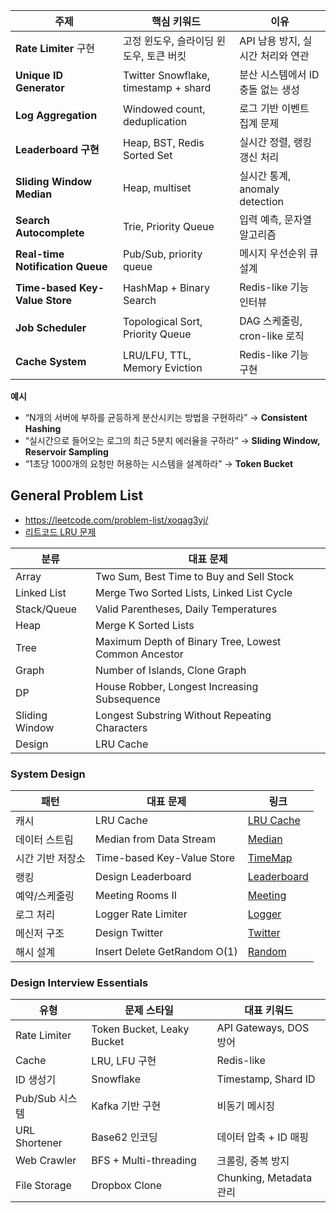 
|주제|핵심 키워드|이유|
|---|---|---|
|**Rate Limiter** 구현|고정 윈도우, 슬라이딩 윈도우, 토큰 버킷|API 남용 방지, 실시간 처리와 연관|
|**Unique ID Generator**|Twitter Snowflake, timestamp + shard|분산 시스템에서 ID 충돌 없는 생성|
|**Log Aggregation**|Windowed count, deduplication|로그 기반 이벤트 집계 문제|
|**Leaderboard 구현**|Heap, BST, Redis Sorted Set|실시간 정렬, 랭킹 갱신 처리|
|**Sliding Window Median**|Heap, multiset|실시간 통계, anomaly detection|
|**Search Autocomplete**|Trie, Priority Queue|입력 예측, 문자열 알고리즘|
|**Real-time Notification Queue**|Pub/Sub, priority queue|메시지 우선순위 큐 설계|
|**Time-based Key-Value Store**|HashMap + Binary Search|Redis-like 기능 인터뷰|
|**Job Scheduler**|Topological Sort, Priority Queue|DAG 스케줄링, cron-like 로직|
|**Cache System**|LRU/LFU, TTL, Memory Eviction|Redis-like 기능 구현|

**예시** 

- “N개의 서버에 부하를 균등하게 분산시키는 방법을 구현하라” → **Consistent Hashing**
- “실시간으로 들어오는 로그의 최근 5분치 에러율을 구하라” → **Sliding Window, Reservoir Sampling**
- “1초당 1000개의 요청만 허용하는 시스템을 설계하라” → **Token Bucket**


## General Problem List

- https://leetcode.com/problem-list/xoqag3yj/
- [리트코드 LRU 문제](https://leetcode.com/problems/lru-cache/description/) 

|분류|대표 문제|
|---|---|
|Array|Two Sum, Best Time to Buy and Sell Stock|
|Linked List|Merge Two Sorted Lists, Linked List Cycle|
|Stack/Queue|Valid Parentheses, Daily Temperatures|
|Heap|Merge K Sorted Lists|
|Tree|Maximum Depth of Binary Tree, Lowest Common Ancestor|
|Graph|Number of Islands, Clone Graph|
|DP|House Robber, Longest Increasing Subsequence|
|Sliding Window|Longest Substring Without Repeating Characters|
|Design|LRU Cache|

### System Design

|패턴|대표 문제|링크|
|---|---|---|
|캐시|LRU Cache|[LRU Cache](https://leetcode.com/problems/lru-cache)|
|데이터 스트림|Median from Data Stream|[Median](https://leetcode.com/problems/find-median-from-data-stream)|
|시간 기반 저장소|Time-based Key-Value Store|[TimeMap](https://leetcode.com/problems/time-based-key-value-store)|
|랭킹|Design Leaderboard|[Leaderboard](https://leetcode.com/problems/design-a-leaderboard/)|
|예약/스케줄링|Meeting Rooms II|[Meeting](https://leetcode.com/problems/meeting-rooms-ii)|
|로그 처리|Logger Rate Limiter|[Logger](https://leetcode.com/problems/logger-rate-limiter/)|
|메신저 구조|Design Twitter|[Twitter](https://leetcode.com/problems/design-twitter/)|
|해시 설계|Insert Delete GetRandom O(1)|[Random](https://leetcode.com/problems/insert-delete-getrandom-o1/)|

### Design Interview Essentials

|유형|문제 스타일|대표 키워드|
|---|---|---|
|Rate Limiter|Token Bucket, Leaky Bucket|API Gateways, DOS 방어|
|Cache|LRU, LFU 구현|Redis-like|
|ID 생성기|Snowflake|Timestamp, Shard ID|
|Pub/Sub 시스템|Kafka 기반 구현|비동기 메시징|
|URL Shortener|Base62 인코딩|데이터 압축 + ID 매핑|
|Web Crawler|BFS + Multi-threading|크롤링, 중복 방지|
|File Storage|Dropbox Clone|Chunking, Metadata 관리|

